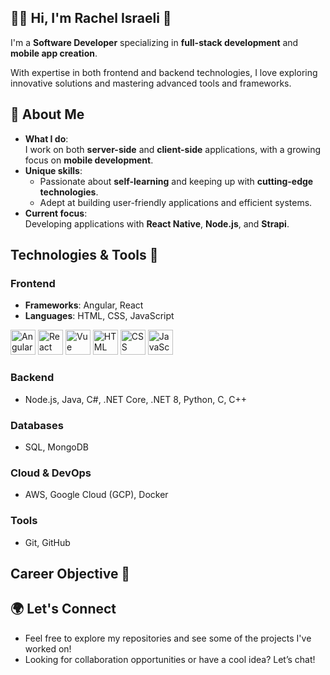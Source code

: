 ## 👩‍💻 Hi, I'm Rachel Israeli 👋

I'm a **Software Developer** specializing in **full-stack development** and **mobile app creation**.

With expertise in both frontend and backend technologies, I love exploring innovative solutions and mastering advanced tools and frameworks.

## 🌟 About Me  
- **What I do**:  
  I work on both **server-side** and **client-side** applications, with a growing focus on **mobile development**.  
- **Unique skills**:  
  - Passionate about **self-learning** and keeping up with **cutting-edge technologies**.  
  - Adept at building user-friendly applications and efficient systems.  
- **Current focus**:  
  Developing applications with **React Native**, **Node.js**, and **Strapi**.  

## Technologies & Tools 🔧  

### Frontend  
- **Frameworks**: Angular, React
- **Languages**: HTML, CSS, JavaScript
 <p>
  <img src="https://cdn.jsdelivr.net/gh/devicons/devicon/icons/angularjs/angularjs-original.svg" height="40" alt="Angular" />
  <img src="https://cdn.jsdelivr.net/gh/devicons/devicon/icons/react/react-original.svg" height="40" alt="React" />
  <img src="https://cdn.jsdelivr.net/gh/devicons/devicon/icons/vuejs/vuejs-original.svg" height="40" alt="Vue" />
  <img src="https://cdn.jsdelivr.net/gh/devicons/devicon/icons/html5/html5-original.svg" height="40" alt="HTML" />
  <img src="https://cdn.jsdelivr.net/gh/devicons/devicon/icons/css3/css3-original.svg" height="40" alt="CSS" />
  <img src="https://cdn.jsdelivr.net/gh/devicons/devicon/icons/javascript/javascript-original.svg" height="40" alt="JavaScript" />
</p>

### Backend  
- Node.js, Java, C#, .NET Core, .NET 8, Python, C, C++

### Databases  
- SQL, MongoDB  

### Cloud & DevOps  
- AWS, Google Cloud (GCP), Docker  

### Tools  
- Git, GitHub  

## Career Objective 🎯


## 🌍 Let's Connect  
- Feel free to explore my repositories and see some of the projects I've worked on!  
- Looking for collaboration opportunities or have a cool idea? Let’s chat!  
